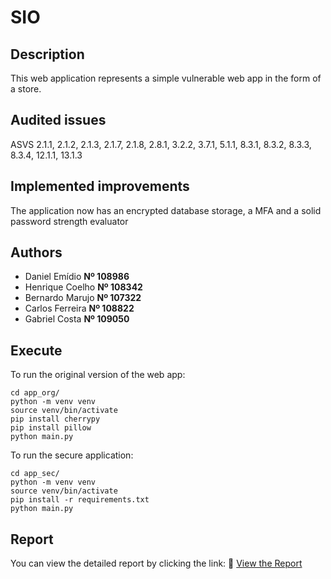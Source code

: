 # SIO

## Description

This web application represents a simple vulnerable web app in the form of a store.

## Audited issues 
ASVS 2.1.1, 2.1.2, 2.1.3, 2.1.7, 2.1.8, 2.8.1, 3.2.2, 3.7.1, 5.1.1, 8.3.1, 8.3.2, 8.3.3, 8.3.4, 12.1.1, 13.1.3

## Implemented improvements

The application now has an encrypted database storage, a MFA and a solid password strength evaluator 

## Authors
- Daniel Emídio **Nº 108986**
- Henrique Coelho **Nº 108342**
- Bernardo Marujo **Nº 107322**
- Carlos Ferreira **Nº 108822**
- Gabriel Costa **Nº 109050**

## Execute

To run the original version of the web app:
```shell
cd app_org/
python -m venv venv
source venv/bin/activate
pip install cherrypy
pip install pillow
python main.py
```

To run the secure application:

```shell
cd app_sec/
python -m venv venv
source venv/bin/activate
pip install -r requirements.txt
python main.py
```

## Report 
You can view the detailed report by clicking the link:
📄 [View the Report](analysis/report.md)

